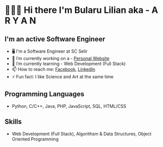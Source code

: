 # 🙋🏻‍♂️ Hi there I'm Bularu Lilian aka - A R Y A N 

## I'm an active Software Engineer  

- 🖥 I'm a Software Engineer at SC Selir
- 🔭 I’m currently working on a - [Personal Website](https://github.com/aryanlilian/EcoMon.git)
- 🌱 I’m currently learning - Web Development (Full Stack)
- 📫 How to reach me: [Facebook](https://www.facebook.com/lilian.bularu.9), [LinkedIn](https://www.linkedin.com/in/lilian-bularu-3488381b1/)
- ⚡ Fun fact: I like Science and Art at the same time 

## Programming Languages
- Python, C/C++, Java, PHP, JavaScript, SQL,  HTML/CSS 

## Skills
- Web Development (Full Stack), Algorithsm & Data Structures, Object Oriented Programming
